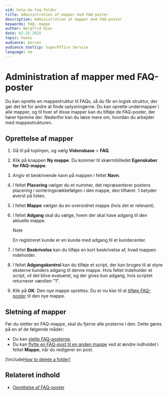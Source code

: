 ```yaml
---
uid: help-da-faq-folder
title: Administration af mapper med FAQ-poster
description: Administration af mapper med FAQ-poster
keywords: FAQ, mappe
author: Bergfrid Dias
date: 02.25.2025
topic: howto
audience: person
audience_tooltip: SuperOffice Service
language: da
---
```


# Administration af mapper med FAQ-poster

Du kan oprette en mappestruktur til FAQs, så du får en logisk struktur, der gør det let for andre at finde oplysningerne. Du kan oprette undermapper i alle mapper, og til hver af disse mapper kan du tilføje de FAQ-poster, der hører hjemme der. Nedenfor kan du læse mere om, hvordan du arbejder med mappestrukturen.

## Oprettelse af mapper

1. Gå til <i class="ph ph-list" aria-label="Main menu"></i> på toplinjen, og vælg **Vidensbase** > **FAQ**.

1. Klik på knappen **Ny mappe**. Du kommer til skærmbilledet **Egenskaber for FAQ-mappe**.

1. Angiv et beskrivende navn på mappen i feltet **Navn**.

1. I feltet **Placering** vælger du et nummer, det repræsenterer postens placering i sorteringsrækkefølgen i den mappe, den tilhører. 1 betyder øverst på listen.

1. I feltet **Mappe** vælger du en overordnet mappe (hvis det er relevant).

1. I feltet **Adgang** skal du vælge, hvem der skal have adgang til den aktuelle mappe.

    > [!NOTE]
    > En registreret kunde er en kunde med adgang til et kundecenter.

1. I feltet **Beskrivelse** kan du tilføje en kort beskrivelse af, hvad mappen indeholder.

1. I feltet **Adgangskontrol** kan du tilføje et script, der kan bruges til at styre eksterne kunders adgang til denne mappe. Hvis feltet indeholder et script, vil det blive evalueret, og der gives kun adgang, hvis scriptet returnerer værdien "1".

1. Klik på **OK**. Den nye mappe oprettes. Du er nu klar til at [tilføje FAQ-poster][3] til den nye mappe.

## Sletning af mapper

Før du sletter en FAQ-mappe, skal du fjerne alle posterne i den. Dette gøres på en af de følgende måder:

* Du kan [slette FAQ-posterne][1].
* Du kan [flytte en FAQ-post til en anden mappe][2] ved at ændre indholdet i feltet **Mappe**, når du redigerer en post.

[!include[How to delete a folder](../../learn/includes/howto-delete-folder-kb.md)]

## Relateret indhold

* [Oprettelse af FAQ-poster][3]

<!-- Referenced links -->
[1]: delete.md
[2]: edit.md
[3]: create.md
